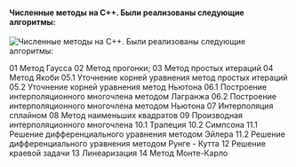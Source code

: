 

#### Численные методы на С++. Были реализованы следующие алгоритмы: 
![Численные методы на С++. Были реализованы следующие алгоритмы: ](/banner.png)

01 Метод Гаусса
02 Метод прогонки;
03 Метод простых итераций
04 Метод Якоби
05.1 Уточнение корней уравнения метод простых итераций
05.2 Уточнение корней уравнения метод Ньютона
06.1 Построение интерполяционного многочлена методом Лагранжа
06.2 Построение интерполяционного многочлена методом Ньютона
07 Интерполяция сплайном
08 Метод наименьших квадратов
09 Производная интерполяционного многочлена
10.1 Трапеция
10.2 Симпсона
11.1 Решение дифференциального уравнения методом Эйлера
11.2 Решение дифференциального уравнения методом Рунге - Кутта
12 Решение краевой задачи
13 Линеаризация
14 Метод Монте-Карло












